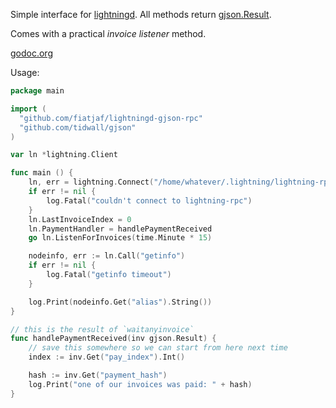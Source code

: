 Simple interface for [lightningd](https://github.com/ElementsProject/lightning/). All methods return [gjson.Result](https://github.com/tidwall/gjson).

Comes with a practical _invoice listener_ method.

[godoc.org](https://godoc.org/github.com/fiatjaf/lightningd-gjson-rpc)

Usage:

```go
package main

import (
  "github.com/fiatjaf/lightningd-gjson-rpc"
  "github.com/tidwall/gjson"
)

var ln *lightning.Client

func main () {
    ln, err = lightning.Connect("/home/whatever/.lightning/lightning-rpc")
    if err != nil {
        log.Fatal("couldn't connect to lightning-rpc")
    }
    ln.LastInvoiceIndex = 0
    ln.PaymentHandler = handlePaymentReceived
    go ln.ListenForInvoices(time.Minute * 15)

    nodeinfo, err := ln.Call("getinfo")
    if err != nil {
        log.Fatal("getinfo timeout")
    }

    log.Print(nodeinfo.Get("alias").String())
}

// this is the result of `waitanyinvoice`
func handlePaymentReceived(inv gjson.Result) {
    // save this somewhere so we can start from here next time
    index := inv.Get("pay_index").Int()

    hash := inv.Get("payment_hash")
    log.Print("one of our invoices was paid: " + hash)
}
```
